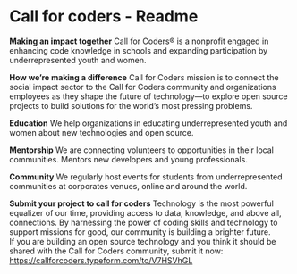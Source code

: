 # Call for coders - Readme

<strong>Making an impact together</strong>
Call for Coders® is a nonprofit engaged in enhancing code knowledge in schools and expanding participation by underrepresented youth and women.

<strong>How we’re making a difference</strong>
Call for Coders mission is to connect the social impact sector to the Call for Coders community and organizations employees as they shape the future of technology—to explore open source projects to build solutions for the world’s most pressing problems.

<strong>Education</strong>
We help organizations in educating underrepresented youth and women about new technologies and open source.

<strong>Mentorship</strong>
We are connecting volunteers to opportunities in their local communities. Mentors new developers and young professionals.

<strong>Community</strong>
We regularly host events for students from underrepresented communities at corporates venues, online and around the world.

<strong>Submit your project to call for coders</strong>
Technology is the most powerful equalizer of our time, providing access to data, knowledge, and above all, connections. By harnessing the power of coding skills and technology to support missions for good, our community is building a brighter future.  
If you are building an open source technology and you think it should be shared with the Call for Coders community, submit it now:
https://callforcoders.typeform.com/to/V7HSVhGL
